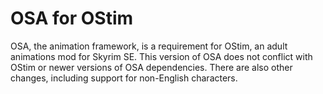 # OSA for OStim
OSA, the animation framework, is a requirement for OStim, an adult animations mod for Skyrim SE.
This version of OSA does not conflict with OStim or newer versions of OSA dependencies.
There are also other changes, including support for non-English characters.
